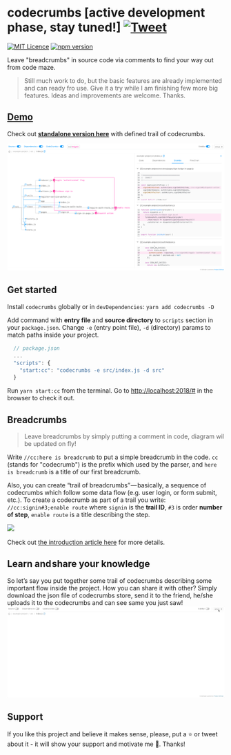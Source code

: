 # codecrumbs [active development phase, stay tuned!] [![Tweet](https://img.shields.io/twitter/url/http/shields.io.svg?style=social)](https://twitter.com/intent/tweet?text=Leave%20breadcrumbs%20in%20source%20code%20with%20codecrumbs%20tool%20&url=https://github.com/Bogdan-Lyashenko/codecrumbs&via=bliashenko&hashtags=javascript,code)
[![MIT Licence](https://badges.frapsoft.com/os/mit/mit.svg?v=103)](https://opensource.org/licenses/mit-license.php)
[![npm version](https://badge.fury.io/js/codecrumbs.svg)](https://badge.fury.io/js/codecrumbs)

Leave "breadcrumbs" in source code via comments to find your way out from code maze.
> Still much work to do, but the basic features are already implemented and can ready fro use. Give it a try while I am finishing few more big features. Ideas and improvements are welcome. Thanks.

## [Demo](https://bogdan-lyashenko.github.io/codecrumbs/src/public/dist/standalone/index.html)
Check out [**standalone version here**](https://bogdan-lyashenko.github.io/codecrumbs/src/public/dist/standalone/index.html) with defined trail of codecrumbs.
 
[<img src="/docs/codecrumbs-ui.png" width="800">](https://bogdan-lyashenko.github.io/codecrumbs/src/public/dist/standalone/index.html)
 
## Get started
Install ```codecrumbs``` globally or in ```devDependencies```:
```yarn add codecrumbs -D```

Add command with **entry file** and **source directory** to ```scripts``` section in your ```package.json```. Change ```-e``` (entry point file), ```-d``` (directory) params to match paths inside your project.
```javascript
  // package.json
  ...
  "scripts": {
    "start:cc": "codecrumbs -e src/index.js -d src"
  }

```

Run ```yarn start:cc``` from the terminal. Go to [http://localhost:2018/#](http://localhost:2018/#) in the browser to check it out.

## Breadcrumbs
> Leave breadcrumbs by simply putting a comment in code, diagram wil be updated on fly!
 
Write ```//cc:here is breadcrumb``` to put a simple breadcrumb in the code. ```cc``` (stands for "codecrumb") is the prefix which used by the parser, and ```here is breadcrumb``` is a title of our first breadcrumb.

Also, you can create “trail of breadcrumbs” — basically, a sequence of codecrumbs which follow some data flow (e.g. user login, or form submit, etc.).
To create a codecrumb as part of a trail you write: ```//cc:signin#3;enable route``` where ```signin``` is the **trail ID**, ```#3``` is order **number of step**, ```enable route``` is a title describing the step.
 
<img src="/docs/live-changes.gif" width="800">

Check out [the introduction article here](https://itnext.io/how-to-navigate-the-maze-of-javascript-code-541250447cbb) for more details.


## Learn and share your knowledge
So let’s say you put together some trail of codecrumbs describing some important flow inside the project. How you can share it with other? Simply download the json file of codecrumbs store, send it to the friend, he/she uploads it to the codecrumbs and can see same you just saw!
<img src="/docs/share-knowledge.gif" width="800">

## Support

If you like this project and believe it makes sense, please, put a :star: or tweet about it - it will show your support and motivate me :punch:. Thanks! 